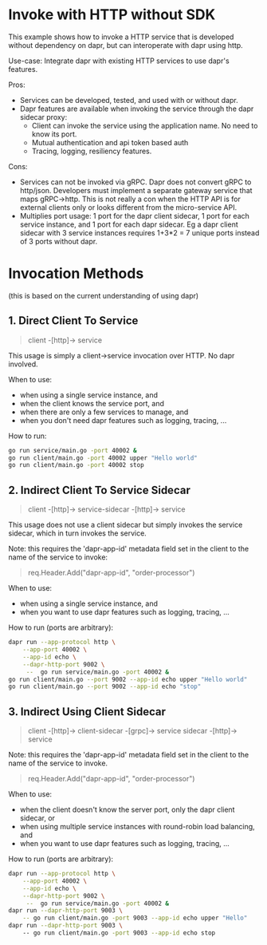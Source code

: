 # Invoke with HTTP without SDK

This example shows how to invoke a HTTP service that is developed without dependency on dapr, but can interoperate with dapr using http.

Use-case: Integrate dapr with existing HTTP services to use dapr's features.

Pros:

* Services can be developed, tested, and used with or without dapr.
* Dapr features are available when invoking the service through the dapr sidecar proxy:
    * Client can invoke the service using the application name. No need to know its port.
    * Mutual authentication and api token based auth
    * Tracing, logging, resiliency features.

Cons:

* Services can not be invoked via gRPC. Dapr does not convert gRPC to http/json. Developers must implement a separate gateway service that maps gRPC->http. This is not really a con when the HTTP API is for external clients only or looks different from the micro-service API.
* Multiplies port usage: 1 port for the dapr client sidecar, 1 port for each service instance, and 1 port for each dapr sidecar. Eg a dapr client sidecar with 3 service instances requires 1+3*2 = 7 unique ports instead of 3 ports without dapr.

# Invocation Methods

(this is based on the current understanding of using dapr)

## 1. Direct Client To Service

> client -[http]-> service

This usage is simply a client->service invocation over HTTP. No dapr involved.

When to use:

* when using a single service instance, and
* when the client knows the service port, and
* when there are only a few services to manage, and
* when you don't need dapr features such as logging, tracing, ...

How to run:

```bash
go run service/main.go -port 40002 &
go run client/main.go -port 40002 upper "Hello world"
go run client/main.go -port 40002 stop
```

## 2. Indirect Client To Service Sidecar

> client -[http]-> service-sidecar -[http]-> service

This usage does not use a client sidecar but simply invokes the service sidecar, which in turn invokes the service.

Note: this requires the 'dapr-app-id' metadata field set in the client to the name of the service to invoke:
> req.Header.Add("dapr-app-id", "order-processor")


When to use:

* when using a single service instance, and
* when you want to use dapr features such as logging, tracing, ...

How to run (ports are arbitrary):

```sh
dapr run --app-protocol http \
	--app-port 40002 \
	--app-id echo \
	--dapr-http-port 9002 \
	 --  go run service/main.go -port 40002 &
go run client/main.go --port 9002 --app-id echo upper "Hello world"
go run client/main.go --port 9002 --app-id echo "stop"
```

## 3. Indirect Using Client Sidecar

> client -[http]-> client-sidecar -[grpc]-> service sidecar -[http]-> service

Note: this requires the 'dapr-app-id' metadata field set in the client to the name of the service to invoke.

> req.Header.Add("dapr-app-id", "order-processor")

When to use:

* when the client doesn't know the server port, only the dapr client sidecar, or
* when using multiple service instances with round-robin load balancing, and
* when you want to use dapr features such as logging, tracing, ...

How to run (ports are arbitrary):

```sh
dapr run --app-protocol http \
	--app-port 40002 \
	--app-id echo \
	--dapr-http-port 9002 \
	 --  go run service/main.go -port 40002 &
dapr run --dapr-http-port 9003 \
    -- go run client/main.go -port 9003 --app-id echo upper "Hello"
dapr run --dapr-http-port 9003 \ 
    -- go run client/main.go -port 9003 --app-id echo stop
```
